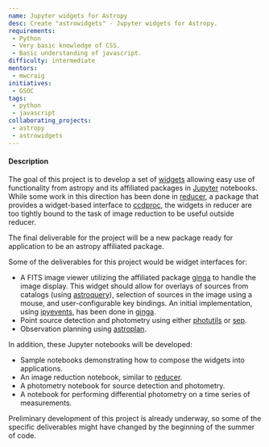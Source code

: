 ```yaml
---
name: Jupyter widgets for Astropy
desc: Create "astrowidgets" - Jupyter widgets for Astropy.
requirements:
 - Python
 - Very basic knowledge of CSS.
 - Basic understanding of javascript.
difficulty: intermediate
mentors:
 - mwcraig
initiatives:
 - GSOC
tags:
 - python
 - javascript
collaborating_projects:
 - astropy
 - astrowidgets
---
```


#### Description

The goal of this project is to develop a set of [widgets](https://github.com/ipython/ipywidgets) allowing easy use of functionality from astropy and its affiliated packages in [Jupyter](http://jupyter.org/) notebooks. While some work in this direction has been done in [reducer](https://github.com/mwcraig/reducer), a package that provides a widget-based interface to [ccdproc](https://github.com/astropy/ccdproc), the widgets in reducer are too tightly bound to the task of image reduction to be useful outside reducer.

The final deliverable for the project will be a new package ready for application to be an astropy affiliated package.

Some of the deliverables for this project would be widget interfaces for:

+ A FITS image viewer utilizing the affiliated package [ginga](https://github.com/ejeschke/ginga) to handle the image display. This widget should allow for overlays of sources from catalogs (using [astroquery](https://github.com/astropy/astroquery)), selection of sources in the image using a mouse, and user-configurable key bindings. An initial implementation, using [ipyevents](https://github.com/mwcraig/ipyevents), has been done in [ginga](https://github.com/ejeschke/ginga).
+ Point source detection and photometry using either [photutils](https://github.com/astropy/photutils) or [sep](https://github.com/kbarbary/sep).
+ Observation planning using [astroplan](https://github.com/astropy/astroplan).

In addition, these Jupyter notebooks will be developed:

+ Sample notebooks demonstrating how to compose the widgets into applications.
+ An image reduction notebook, similar to [reducer](https://github.com/mwcraig/reducer).
+ A photometry notebook for source detection and photometry.
+ A notebook for performing differential photometry on a time series of measurements.

Preliminary development of this project is already underway, so some of the specific deliverables might have changed by the beginning of the summer of code.
